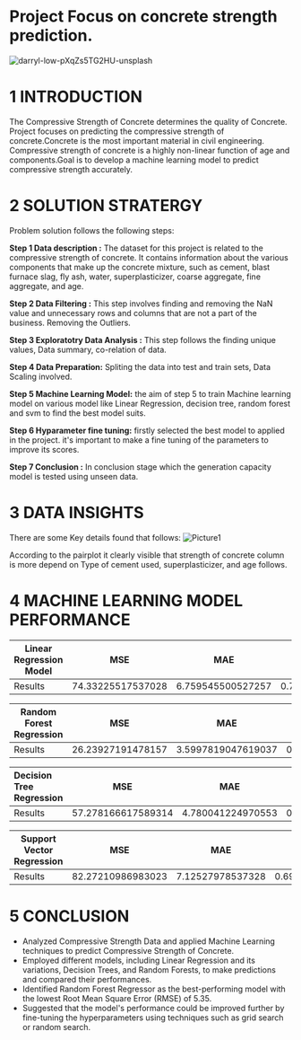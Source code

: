 # Project Focus on concrete strength prediction.
![darryl-low-pXqZs5TG2HU-unsplash](https://github.com/Jaydeep1-Chotaliya/Concrete_Strength_Prediction/assets/129647680/1eea7415-cf06-418a-87aa-4cb0f7234d66)

# **1 INTRODUCTION**

The Compressive Strength of Concrete determines the quality of Concrete. Project focuses on predicting the compressive strength of concrete.Concrete is the most important material in civil engineering. Compressive strength of concrete is a highly non-linear function of age and components.Goal is to develop a machine learning model to predict compressive strength accurately.

# **2 SOLUTION STRATERGY** 

Problem solution follows the following steps:

**Step 1 Data description :**
The dataset for this project is related to the compressive strength of concrete. It contains information about the various components that make up the concrete mixture, such as cement, blast furnace slag, fly ash, water, superplasticizer, coarse aggregate, fine aggregate, and age.

**Step 2 Data Filtering :**
This step involves finding and removing the NaN value and unnecessary rows and columns that are not a part of the business. Removing the Outliers.

**Step 3 Exploratotry Data Analysis :**
This step follows the finding unique values, Data summary, co-relation of data.

**Step 4 Data Preparation:**
Spliting the data into test and train sets, Data Scaling involved.

**Step 5 Machine Learning Model:**
the aim of step 5 to train Machine learning model on various model like Linear Regression, decision tree, random forest and svm to find the best model suits.

**Step 6 Hyparameter fine tuning:**
firstly selected the best model to applied in the project. it's important to make a fine tuning of the parameters to improve its scores.

**Step 7 Conclusion :**
In conclusion stage which the generation capacity model is tested using unseen data.

# **3 DATA INSIGHTS**

There are some Key details found that follows:
![Picture1](https://user-images.githubusercontent.com/129647680/235941184-1f42a310-1c22-43b4-936b-531d8a355770.png)

According to the pairplot it clearly visible that strength of concrete column is more depend on Type of cement used, superplasticizer, and age follows. 

# **4 MACHINE LEARNING MODEL PERFORMANCE**

| Linear Regression Model | MSE | MAE | R-squared |
| ------------- | ------------- | ------------- | ------------- |
| Results  | 74.33225517537028  | 6.759545500527257  | 0.7242065625693026  |


| Random Forest Regression | MSE | MAE | R-squared |
| ------------- | ------------- | ------------- | ------------- |
| Results  | 26.23927191478157  | 3.5997819047619037  | 0.9026449691324018  |


| Decision Tree Regression | MSE | MAE | R-squared |
| :--------- | :---------: | :----------: | ---------: |
| Results  | 57.278166617589314  | 4.780041224970553  | 0.7874819965582393  |


| Support Vector Regression | MSE | MAE | R-squared |
| ------------- | ------------- | ------------- | ------------- |
| Results  | 82.27210986983023  | 7.12527978537328  | 0.6947474830119944  |


# **5 CONCLUSION**

* Analyzed Compressive Strength Data and applied Machine Learning techniques to predict Compressive Strength of Concrete.
* Employed different models, including Linear Regression and its variations, Decision Trees, and Random Forests, to make predictions and compared their performances.
* Identified Random Forest Regressor as the best-performing model with the lowest Root Mean Square Error (RMSE) of 5.35.
* Suggested that the model's performance could be improved further by fine-tuning the hyperparameters using techniques such as grid search or random search.
